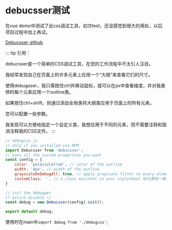 # debucsser测试

在vue demo中测试了此css调试工具，初次test，还没感觉到很大的用处，以后项目过程中加上再试。

[Debucsser github](https://github.com/lucagez/Debucsser)

::: tip
引用：

debucsser是一个简单的CSS调试工具，在您的工作流程中不太引人注目。

我经常发现自己在页面上的许多元素上应用一个“大纲”来查看它们的尺寸。

使用debugsser，我只需按住ctrl并移动鼠标，就可以在px中查看维度，并对我悬停的每个元素应用一个outline类。

如果按住ctrl+shift，则通过添加全局类将大纲类应用于页面上的所有元素。

您可以配置一些参数。

我发现可以方便地指定一个自定义类，我想应用于不同的元素，而不需要注释和取消注释我的CSS文件。
:::

```js
// debugcss.js
// only if you installed via NPM
import Debucsser from 'debucsser';
// pass all the custom properties you want
const config = {
    color: 'palevioletred', // color of the outline
    width: '4px', // width of the outline
    grayscaleOnDebugAll: true, // apply grayscale filter to every element
    customClass: '', // a class existent in your stylesheet 给元素统一增加一个自定义的样式
}

// init the debugger
/* eslint-disable */
const debug = new Debucsser(config).init();

export default debug;
```

使用时在main中`import debug from './debugcss'`;